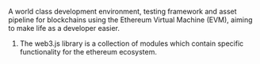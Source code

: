 A world class development environment, testing framework and asset pipeline for blockchains 
using the Ethereum Virtual Machine (EVM), aiming to make life as a developer easier. 

1. The web3.js library is a collection of modules which contain specific functionality for the ethereum ecosystem.
